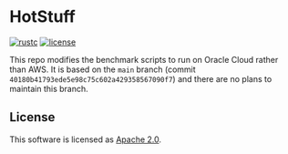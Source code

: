 # HotStuff

[![rustc](https://img.shields.io/badge/rustc-1.64+-blue?style=flat-square&logo=rust)](https://www.rust-lang.org)
[![license](https://img.shields.io/badge/license-Apache-blue.svg?style=flat-square)](LICENSE)

This repo modifies the benchmark scripts to run on Oracle Cloud rather than AWS. It is based on the `main` branch (commit `40180b41793ede5e98c75c602a429358567090f7`) and there are no plans to maintain this branch.

## License

This software is licensed as [Apache 2.0](LICENSE).
